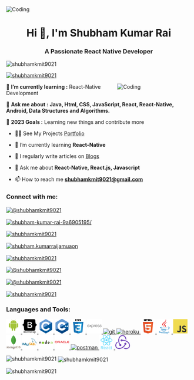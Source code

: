 <img align="center" alt="Coding" width="100%" height="300px" src="https://user-images.githubusercontent.com/98958667/215025811-65a10f9e-cd72-4de9-b54d-d43e82b76f38.jpg">

<h1 align="center">Hi 👋, I'm Shubham Kumar Rai</h1>
<h3 align="center">A Passionate React Native Developer</h3>

<p align="left"> <img src="https://komarev.com/ghpvc/?username=shubhamkmit9021&label=Profile%20views&color=0e75b6&style=flat" alt="shubhamkmit9021" /> </p>

<p align="left"> <a href="https://github.com/ryo-ma/github-profile-trophy"><img src="https://github-profile-trophy.vercel.app/?username=shubhamkmit9021" alt="shubhamkmit9021" /></a> </p>
<img align="right" alt="Coding" width="40%" src="https://www.sarvika.com/wp-content/uploads/2021/03/Backend-Developer-Python-GIF-Dribble.gif">

🌱 **I’m currently learning :** React-Native Development

💬 **Ask me about :** **Java, Html, CSS, JavaScript, React, React-Native, Android, Data Structures and Algorithms.**

🥅 **2023 Goals :** Learning new things and contribute more

- 👨‍💻 See My Projects [Portfolio](https://shubham-portfolios.netlify.app/)

- 🌱 I’m currently learning **React-Native**

- 📝 I regularly write articles on [Blogs](https://medium.com/@shubhamkmit9021)

- 💬 Ask me about **React-Native, React.js, Javascript**

- 📫 How to reach me **shubhamkmit9021@gmail.com**

<h3 align="left">Connect with me:</h3>
<p align="left">
<a href="https://codepen.io/shubhamkmit9021" target="_blank"><img align="center" src="https://cdn.jsdelivr.net/gh/devicons/devicon/icons/codepen/codepen-plain.svg" alt="@shubhamkmit9021" height="30" width="40" /></a>
  
<a href="https://linkedin.com/in/shubham-kumar-rai-9a6905195/" target="blank"><img align="center" src="https://raw.githubusercontent.com/rahuldkjain/github-profile-readme-generator/master/src/images/icons/Social/linked-in-alt.svg" alt="shubham-kumar-rai-9a6905195/" height="30" width="40" /></a>
  
<a href="https://codesandbox.com/shubhamkmit9021" target="blank"><img align="center" src="https://raw.githubusercontent.com/rahuldkjain/github-profile-readme-generator/master/src/images/icons/Social/codesandbox.svg" alt="shubhamkmit9021" height="30" width="40" /></a>
  
<a href="https://fb.com/shubham.kumarraijamuaon" target="blank"><img align="center" src="https://raw.githubusercontent.com/rahuldkjain/github-profile-readme-generator/master/src/images/icons/Social/facebook.svg" alt="shubham.kumarraijamuaon" height="30" width="40" /></a>
  
<a href="https://instagram.com/shubhamkmit9021" target="blank"><img align="center" src="https://raw.githubusercontent.com/rahuldkjain/github-profile-readme-generator/master/src/images/icons/Social/instagram.svg" alt="shubhamkmit9021" height="30" width="40" /></a>
  
<a href="https://medium.com/@shubhamkmit9021" target="blank"><img align="center" src="https://raw.githubusercontent.com/rahuldkjain/github-profile-readme-generator/master/src/images/icons/Social/medium.svg" alt="@shubhamkmit9021" height="30" width="40" /></a>
  
<a href="https://www.hackerrank.com/shubhamkmit9021" target="blank"><img align="center" src="https://raw.githubusercontent.com/rahuldkjain/github-profile-readme-generator/master/src/images/icons/Social/hackerrank.svg" alt="@shubhamkmit9021" height="30" width="40" /></a>
  
<a href="https://www.leetcode.com/shubhamkmit9021" target="blank"><img align="center" src="https://raw.githubusercontent.com/rahuldkjain/github-profile-readme-generator/master/src/images/icons/Social/leet-code.svg" alt="shubhamkmit9021" height="30" width="40" /></a>
  
</p>

<h3 align="left">Languages and Tools:</h3>
<p align="left"> <a href="https://developer.android.com" target="_blank" rel="noreferrer"> <img src="https://raw.githubusercontent.com/devicons/devicon/master/icons/android/android-original-wordmark.svg" alt="android" width="40" height="40"/> </a> <a href="https://getbootstrap.com" target="_blank" rel="noreferrer"> <img src="https://raw.githubusercontent.com/devicons/devicon/master/icons/bootstrap/bootstrap-plain-wordmark.svg" alt="bootstrap" width="40" height="40"/> </a> <a href="https://www.cprogramming.com/" target="_blank" rel="noreferrer"> <img src="https://raw.githubusercontent.com/devicons/devicon/master/icons/c/c-original.svg" alt="c" width="40" height="40"/> </a> <a href="https://www.w3schools.com/cpp/" target="_blank" rel="noreferrer"> <img src="https://raw.githubusercontent.com/devicons/devicon/master/icons/cplusplus/cplusplus-original.svg" alt="cplusplus" width="40" height="40"/> </a> <a href="https://www.w3schools.com/css/" target="_blank" rel="noreferrer"> <img src="https://raw.githubusercontent.com/devicons/devicon/master/icons/css3/css3-original-wordmark.svg" alt="css3" width="40" height="40"/> </a> <a href="https://expressjs.com" target="_blank" rel="noreferrer"> <img src="https://raw.githubusercontent.com/devicons/devicon/master/icons/express/express-original-wordmark.svg" alt="express" width="40" height="40"/> </a> <a href="https://git-scm.com/" target="_blank" rel="noreferrer"> <img src="https://www.vectorlogo.zone/logos/git-scm/git-scm-icon.svg" alt="git" width="40" height="40"/> </a> <a href="https://heroku.com" target="_blank" rel="noreferrer"> <img src="https://www.vectorlogo.zone/logos/heroku/heroku-icon.svg" alt="heroku" width="40" height="40"/> </a> <a href="https://www.w3.org/html/" target="_blank" rel="noreferrer"> <img src="https://raw.githubusercontent.com/devicons/devicon/master/icons/html5/html5-original-wordmark.svg" alt="html5" width="40" height="40"/> </a> <a href="https://www.java.com" target="_blank" rel="noreferrer"> <img src="https://raw.githubusercontent.com/devicons/devicon/master/icons/java/java-original.svg" alt="java" width="40" height="40"/> </a> <a href="https://developer.mozilla.org/en-US/docs/Web/JavaScript" target="_blank" rel="noreferrer"> <img src="https://raw.githubusercontent.com/devicons/devicon/master/icons/javascript/javascript-original.svg" alt="javascript" width="40" height="40"/> </a> <a href="https://www.mongodb.com/" target="_blank" rel="noreferrer"> <img src="https://raw.githubusercontent.com/devicons/devicon/master/icons/mongodb/mongodb-original-wordmark.svg" alt="mongodb" width="40" height="40"/> </a> <a href="https://www.mysql.com/" target="_blank" rel="noreferrer"> <img src="https://raw.githubusercontent.com/devicons/devicon/master/icons/mysql/mysql-original-wordmark.svg" alt="mysql" width="40" height="40"/> </a> <a href="https://nodejs.org" target="_blank" rel="noreferrer"> <img src="https://raw.githubusercontent.com/devicons/devicon/master/icons/nodejs/nodejs-original-wordmark.svg" alt="nodejs" width="40" height="40"/> </a> <a href="https://www.oracle.com/" target="_blank" rel="noreferrer"> <img src="https://raw.githubusercontent.com/devicons/devicon/master/icons/oracle/oracle-original.svg" alt="oracle" width="40" height="40"/> </a> <a href="https://postman.com" target="_blank" rel="noreferrer"> <img src="https://www.vectorlogo.zone/logos/getpostman/getpostman-icon.svg" alt="postman" width="40" height="40"/> </a> <a href="https://reactjs.org/" target="_blank" rel="noreferrer"> <img src="https://raw.githubusercontent.com/devicons/devicon/master/icons/react/react-original-wordmark.svg" alt="react" width="40" height="40"/> </a> <a href="https://redux.js.org" target="_blank" rel="noreferrer"> 
<img src="https://raw.githubusercontent.com/devicons/devicon/master/icons/redux/redux-original.svg" alt="redux" width="40" height="40"/> </a> </p>

<p><img align="left" src="https://github-readme-stats.vercel.app/api/top-langs?username=shubhamkmit9021&show_icons=true&locale=en&layout=compact" alt="shubhamkmit9021" /></p>

<p>&nbsp;<img align="center" src="https://github-readme-stats.vercel.app/api?username=shubhamkmit9021&show_icons=true&locale=en" alt="shubhamkmit9021" /></p>

<p><img align="center" src="https://github-readme-streak-stats.herokuapp.com/?user=shubhamkmit9021&" alt="shubhamkmit9021" /></p>
